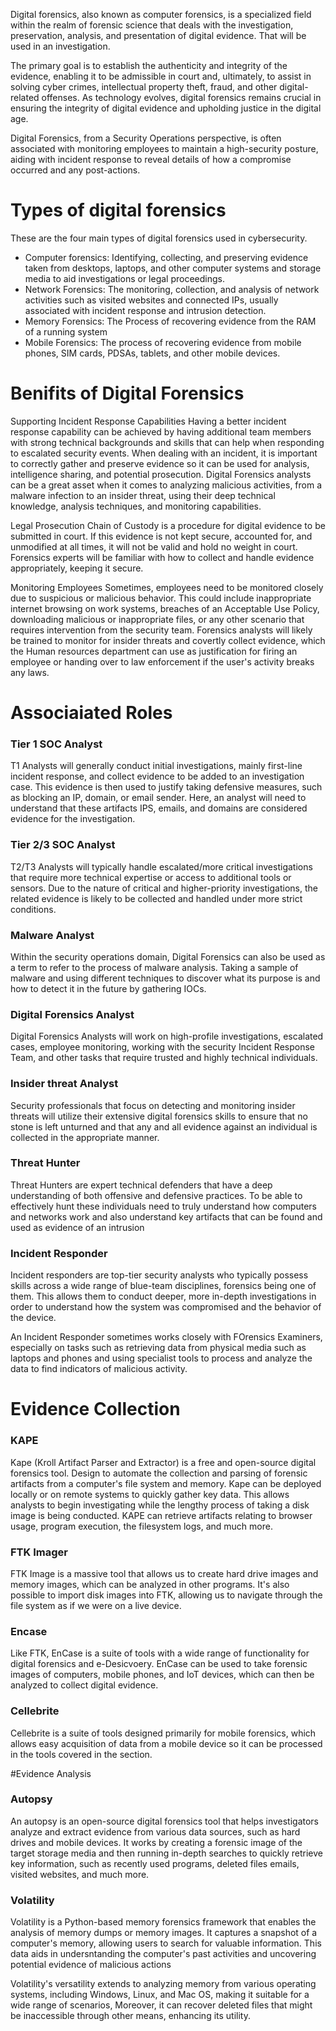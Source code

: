 Digital forensics, also known as computer forensics, is a specialized field within the realm of forensic science that deals with the investigation, preservation, analysis, and presentation of digital evidence. That will be used in an investigation. 

The primary goal is to establish the authenticity and integrity of the evidence, enabling it to be admissible in court and, ultimately, to assist in solving cyber crimes, intellectual property theft, fraud, and other digital-related offenses. As technology evolves, digital forensics remains crucial in ensuring the integrity of digital evidence and upholding justice in the digital age. 

Digital Forensics, from a Security Operations perspective, is often associated with monitoring employees to maintain a high-security posture, aiding with incident response to reveal details of how a compromise occurred and any post-actions. 

# Types of digital forensics
These are the four main types of digital forensics used in cybersecurity. 

- Computer forensics: Identifying, collecting, and preserving evidence taken from desktops, laptops, and other computer systems and storage media to aid investigations or legal proceedings.
- Network Forensics: The monitoring, collection, and analysis of network activities such as visited websites and connected IPs, usually associated with incident response and intrusion detection.
- Memory Forensics: The Process of recovering evidence from the RAM of a running system
- Mobile Forensics: The process of recovering evidence from mobile phones, SIM cards, PDSAs, tablets, and other mobile devices.

# Benifits of Digital Forensics
Supporting Incident Response Capabilities
Having a better incident response capability can be achieved by having additional team members with strong technical backgrounds and skills that can help when responding to escalated security events. When dealing with an incident, it is important to correctly gather and preserve evidence so it can be  used for analysis, intelligence sharing, and potential prosecution. Digital Forensics analysts can be a great asset when it comes to analyzing malicious activities, from a malware infection to an insider threat, using their deep technical knowledge, analysis techniques, and monitoring capabilities. 


Legal Prosecution
Chain of Custody is a procedure for digital evidence to be submitted in court. If this evidence is not kept secure, accounted for, and unmodified at all times, it will not be valid and hold no weight in court. Forensics experts will be familiar with how to collect and handle evidence appropriately, keeping it secure. 

Monitoring Employees
Sometimes, employees need to be monitored closely due to suspicious or malicious behavior. This could include inappropriate internet browsing on work systems, breaches of an Acceptable Use Policy, downloading malicious or inappropriate files, or any other scenario that requires intervention from the security team. Forensics analysts will likely be trained to monitor for insider threats and covertly collect evidence, which the Human resources department can use as justification for firing an employee or handing over to law enforcement if the user's activity breaks any laws. 


# Associaiated Roles

### Tier 1 SOC Analyst
T1 Analysts will generally conduct initial investigations, mainly first-line incident response, and collect evidence to be added to an investigation case. This evidence is then used to justify taking defensive measures, such as blocking an IP, domain, or email sender. Here, an analyst will need to understand that these artifacts IPS, emails, and domains are considered evidence for the investigation.

### Tier 2/3 SOC Analyst
T2/T3 Analysts will typically handle escalated/more critical investigations that require more technical expertise or access to additional tools or sensors. Due to the nature of critical and higher-priority investigations, the related evidence is likely to be collected and handled under more strict conditions. 

### Malware Analyst
Within the security operations domain, Digital Forensics can also be used as a term to refer to the process of malware analysis. Taking a sample of malware and using different techniques to discover what its purpose is and how to detect it in the future by gathering IOCs. 

### Digital Forensics Analyst
Digital Forensics Analysts will work on high-profile investigations, escalated cases, employee monitoring, working with the security Incident Response Team, and other tasks that require trusted and highly technical individuals. 

### Insider threat Analyst
Security professionals that focus on detecting and monitoring insider threats will utilize their extensive digital forensics skills to ensure that no stone is left unturned and that any and all evidence against an individual is collected in the appropriate manner. 

### Threat Hunter
Threat Hunters are expert technical defenders that have a deep understanding of both offensive and defensive practices. To be able to effectively hunt these individuals need to truly understand how computers and networks work and also understand key artifacts that can be found and used as evidence of an intrusion

### Incident Responder
Incident responders are top-tier security analysts who typically possess skills across a wide range of blue-team disciplines, forensics being one of them. This allows them to conduct deeper, more in-depth investigations in order to understand how the system was compromised and the behavior of the device. 

An Incident Responder sometimes works closely with FOrensics Examiners, especially on tasks such as retrieving data from physical media such as laptops and phones and using specialist tools to process and analyze the data to find indicators of malicious activity. 


# Evidence Collection
### KAPE
Kape (Kroll Artifact Parser and Extractor) is a free and open-source digital forensics tool. Design to automate the collection and parsing of forensic artifacts from a computer's file system and memory. Kape can be deployed locally or on remote systems to quickly gather key data. This allows analysts to begin investigating while the lengthy process of taking a disk image is being conducted. KAPE can retrieve artifacts relating to browser usage, program execution, the filesystem logs, and much more. 

### FTK Imager
FTK Image is a massive tool that allows us to create hard drive images and memory images, which can be analyzed in other programs. It's also possible to import disk images into FTK, allowing us to navigate through the file system as if we were on a live device.

### Encase
Like FTK, EnCase is a suite of tools with a wide range of functionality for digital forensics and e-Desicvoery. EnCase can be used to take forensic images of computers, mobile phones, and IoT devices, which can then be analyzed to collect digital evidence. 

### Cellebrite
Cellebrite is a suite of tools designed primarily for mobile forensics, which allows easy acquisition of data from a mobile device so it can be processed in the tools covered in the section. 

#Evidence Analysis

### Autopsy
An autopsy is an open-source digital forensics tool that helps investigators analyze and extract evidence from various data sources, such as hard drives and mobile devices. It works by creating a forensic image of the target storage media and then running in-depth searches to quickly retrieve key information, such as recently used programs, deleted files emails, visited websites, and much more. 

### Volatility
Volatility is a Python-based memory forensics framework that enables the analysis of memory dumps or memory images. It captures a snapshot of a computer's memory, allowing users to search for valuable information. This data aids in undersntanding the computer's past activities and uncovering potential evidence of malicious actions

Volatility's versatility extends to analyzing memory from various operating systems, including Windows, Linux, and Mac OS, making it suitable for a wide range of scenarios, Moreover, it can recover deleted files that might be inaccessible through other means, enhancing its utility. 















